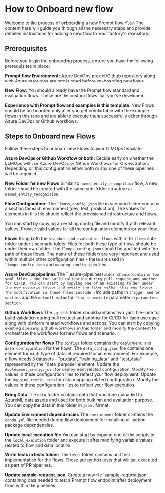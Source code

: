 # How to Onboard new flow

Welcome to the process of onboarding a new Prompt flow `flow`! The content here will guide you through all the necessary steps and provide detailed instructions for adding a new flow to your factory's repository.

## Prerequisites

Before you begin the onboarding process, ensure you have the following prerequisites in place:

**Prompt flow Environment:** Azure DevOps project/Github repository along with Azure resources are provisioned before on-boarding new flows.

**New Flow:** You should already have the Prompt flow standard and evaluation flows. These are the custom flows that you've developed.

**Experience with Prompt flow and examples in this template:** New Flows should be on-boarded only after you get comfortable with the example flows in this repo and are able to execute them successfully either through Azure DevOps or Github workflows.

## Steps to Onboard new Flows

Follow these steps to onboard new Flows to your LLMOps template:

**Azure DevOps or Github Workflow or both:** Decide early on whether the LLMOps will use Azure DevOps or Github Workflows for Orchestration. Depending on this configuration either both or any one of these pipelines will be required.

**New Folder for new Flows** Similar to `named_entity_recognition` flow, a new folder should be created with the same sub-folder structure as `named_entity_recognition`.

**Flow Configuration:** The `llmops_config.json` file in scenario folder contains a section for each environment (dev, test, production). The values for elements in this file should reflect the provisioned infrastructure and flows.

You can start by copying an existing config file and modify it with relevant values. Provide valid values for all the configuration elements for your flow.

**Flows** Bring both the `standard and evaluation flows` within the `flows` sub-folder under a scenario folder. Files for both these type of flows should be under their own folder. The `llmops_config.json` should be updated with the path of these flows. The name of these folders are very important and used within multiple other configuration files - these are used in `llmops_config.json` and `mapping_config.json` files.

**Azure DevOps pipelines** The ``.azure-pipelines` folder should contains two yaml files - one for build validation during pull request and another for CI/CD. You can start by copying one of an existing folder under the new scenario folder and modify the files within this new folder. The modification in these files include - `Include
paths in `trigger and pr section` and the `default value` for `flow_to_execute` parameter in `parameters section`.

**Github Workflows** The `.github` folder should contains two yaml file- one for build validation during pull request and another for CI/CD for each use case along with platform related workflows and actions. You can start by copying existing scenario github workflows in this folder and modify the content to orchestrate the workflows for new flows and scenario.

**Configuration for flows**  The `configs` folder contains the `deployment and data configuration` for the flows. The `data_config.json` file contains one element for each type of dataset required for an environment. For example, a flow needs 3 datasets - "pr_data", "training_data" and "test_data" represented by the "data_purpose" element. Update the `deployment_config.json` for deployment related configuration. Modify the values in these configuration files to reflect your flow deployment. Update the `mapping_config.json` for data mapping related configuration. Modify the values in these configuration files to reflect your flow execution.

**Bring Data**  The `data` folder contains data that would be uploaded to AzureML data assets and used for both bulk run and evaluation purpose. You can copy the data in this folder in `jsonl` format.

**Update Environment dependencies** The `environment` folder contains the `conda.yml` file needed during flow deployment for installing all python package dependencies.

**Update local execution file**  You can start by copying one of the scripts in the `local_execution` folder and execute it after modifying variable values related to flow and data location.

**Write tests in tests folder:** The `tests` folder contains unit test implementation for the flows. These are python tests that will get executed as part of PR pipelines.

**Update sample-request.json:** Create a new file 'sample-request.json' containing data needed to test a Prompt flow endpoint after deployment from within the pipelines.
